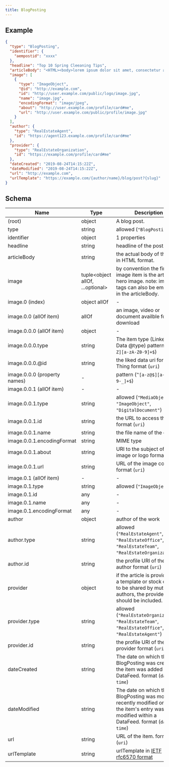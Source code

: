 ```yaml
---
title: BlogPosting
---
```

## Example



```json
{
  "type": "BlogPosting",
  "identifier": {
    "aempostid": "xxxx"
  },
  "headline": "Top 10 Spring Cleeaning Tips",
  "articleBody": "<HTML><body>lorem ipsum dolor sit amet, consectetur adipiscing</body></HTML>",
  "image": [
    {
      "type": "ImageObject",
      "@id": "http://example.com",
      "id": "http://user.example.com/public/logo/image.jpg",
      "name": "image.jpg",
      "encodingFormat": "image/jpeg",
      "about": "http://user.example.com/profile/card#me",
      "url": "http://user.example.com/public/profile/image.jpg"
    }
  ],
  "author": {
    "type": "RealEstateAgent",
    "id": "https://agent123.example.com/profile/card#me"
  },
  "provider": {
    "type": "RealEstateOrganization",
    "id": "https://example.com/profile/card#me"
  },
  "dateCreated": "2019-08-24T14:15:22Z",
  "dateModified": "2019-08-24T14:15:22Z",
  "url": "http://example.com",
  "urlTemplate": "https://example.com/{author/name}/blog/post?{slug}"
}
```

## Schema

| Name | Type | Description |
|---|---|---|
| (root) | object | A blog post. |
| type | string | allowed (`"BlogPosting"`)  |
| identifier | object |  1 properties |
| headline | string | headline of the post. |
| articleBody | string | the actual body of the post in HTML format. |
| image | tuple<object allOf, ...optional<any>> | by convention the first image item is the article hero image.  note: image tags can also be embeded in the articleBody. |
| image.0 (index) | object allOf | - |
| image.0.0 (allOf item) | allOf | an image, video or document availble for download |
| image.0.0.0 (allOf item) | object | - |
| image.0.0.0.type | string | The item type (Linked-Data @type) pattern (`^[A-Z][a-zA-Z0-9]+$`) |
| image.0.0.0.@id | string | the liked data uri for the Thing format (`uri`) |
| image.0.0.0 (property names) | - |  pattern (`^[a-z@$][a-zA-Z0-9-_]+$`) |
| image.0.0.1 (allOf item) | - | - |
| image.0.0.1.type | string | allowed (`"MediaObject"`, `"ImageObject"`, `"DigitalDocument"`)  |
| image.0.0.1.id | string | the URL to access the item. format (`uri`) |
| image.0.0.1.name | string | the file name of the object. |
| image.0.0.1.encodingFormat | string | MIME type |
| image.0.0.1.about | string | URI to the subject of the image or logo format (`uri`) |
| image.0.0.1.url | string | URL of the image content format (`uri`) |
| image.0.1 (allOf item) | - | - |
| image.0.1.type | string | allowed (`"ImageObject"`)  |
| image.0.1.id | any | - |
| image.0.1.name | any | - |
| image.0.1.encodingFormat | any | - |
| author | object | author of the work |
| author.type | string | allowed (`"RealEstateAgent"`, `"RealEstateOffice"`, `"RealEstateTeam"`, `"RealEstateOrganization"`)  |
| author.id | string | the profile URI of the author format (`uri`) |
| provider | object | if the article is provided as a template or stock content to be shared by mutliple authors, the provider should be included. |
| provider.type | string | allowed (`"RealEstateOrganization"`, `"RealEstateTeam"`, `"RealEstateOffice"`, `"RealEstateAgent"`)  |
| provider.id | string | the profile URI of the provider format (`uri`) |
| dateCreated | string | The date on which the BlogPosting was created or the item was added to a DataFeed. format (`date-time`) |
| dateModified | string | The date on which the BlogPosting was most recently modified or when the item's entry was modified within a DataFeed. format (`date-time`) |
| url | string | URL of the item. format (`uri`) |
| urlTemplate | string | urlTemplate in [IETF rfc6570 format](https://datatracker.ietf.org/doc/html/rfc6570) |

